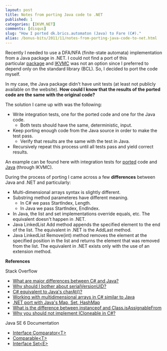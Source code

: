```yaml
---
layout: post
title: Notes from porting Java code to .NET
published: 1
categories: [IKVM.NET]
comments: [disqus]
slug: "How I ported dk.brics.automaton (Java) to Fare (C#)."
alias: /bonus-bits/2011/11/notes-from-porting-java-code-to-net.html
---
```

<p>Recently I needed to use a&#0160;DFA/NFA (finite-state automata) implementation from a Java package in .NET. I could not find a port of this particular&#0160;<a href="http://www.brics.dk/automaton/" target="_blank" title="dk.brics.automaton">package</a>&#0160;and&#0160;<a href="http://www.ikvm.net/userguide/ikvmc.html" target="_blank" title="IKVM.NET Bytecode Compiler (ikvmc.exe)">IKVMC</a>&#0160;was not an option since I preferred to depend only on the standard library (BCL). So,&#0160;I decided to port the code myself.</p>
<p>In my case, the Java package didn&#39;t have unit tests (at least not publicly available on the website). <strong>How could I know that the results of the ported code are the same with the original code?</strong></p>
<p>The solution I came up with was the following:</p>
<ul>
<li>Write integration tests, one for the ported code and one for the Java code.     
<ul>
<li>Both tests should have the same, deterministic, input.</li>
</ul>
</li>
<li>Keep porting enough code from the Java source in order to make the test pass.     
<ul>
<li>Verify that results are the same with the test in Java.</li>
</ul>
</li>
<li>Recursively repeat this process until all tests pass and yield correct results.</li>
</ul>
<p>An example can be found here with integration tests for <a href="https://github.com/moodmosaic/Fare/tree/master/Src/Fare.Tests.Integration" target="_blank">ported</a> code and <a href="https://github.com/moodmosaic/Fare/tree/master/Src/Fare.Tests.Integration/Java" target="_blank">Java</a> (through IKVMC).</p>
<ul>
</ul>
<p>During the process of porting I came across a few&#0160;<strong>differences</strong> between Java and .NET and particularly:</p>
<ul>
<li>Multi-dimensional arrays syntax is slightly different.</li>
<li>Substring method parameteres have different meaning.    
<ul>
<li>In C# we pass StartIndex, Length.</li>
<li>In Java we pass StartIndex, EndIndex.</li>
</ul>
</li>
<li>In Java, the list and set implementations override equals, etc. The equivalent doesn&#39;t happen in .NET.</li>
<li>Java LinkedList Add method appends the specified element to the end of the list. The equivalent in .NET is the AddLast method.</li>
<li>Java LinkedList Remove(int) method removes the element at the specified position in the list and returns the element that was removed from the list. The equivalent in .NET exists only with the use of an extension method.</li>
</ul>
<p><b>References</b></p>
Stack Overflow
<ul>
	<li><a href="http://stackoverflow.com/questions/295224/what-are-major-differences-between-c-sharp-and-java" target="_blank">What are major differences between C# and Java?</a></li>
	<li><a href="http://stackoverflow.com/questions/285793/why-should-i-bother-about-serialversionuid" target="_blank">Why should I bother about serialVersionUID?</a></li>
	<li><a href="http://stackoverflow.com/questions/3581741/c-sharp-equivalent-to-javas-charat" target="_blank">C# equivalent to Java&#39;s charAt()?</a></li>
	<li><a href="http://stackoverflow.com/questions/8129943/working-with-multidimensional-arrays-in-c-sharp-similar-to-java/8129952#8129952" target="_blank">Working with multidimensional arrays in C# similar to Java</a></li>
	<li><a href="http://stackoverflow.com/questions/8103643/net-port-with-javas-map-set-hashmap" target="_blank">.NET port with Java&#39;s Map, Set, HashMap</a></li>
	<li><a href="http://stackoverflow.com/questions/496928/what-is-the-difference-between-instanceof-and-class-isassignablefrom" target="_blank">What is the difference between instanceof and Class.isAssignableFrom</a></li>
	<li><a href="http://stackoverflow.com/questions/699210/why-should-i-implement-icloneable-in-c" target="_blank">Why you should not implement ICloneable in C#?</a></li>
</ul>

Java SE 6 Documentation
<ul>
	<li><a href="http://download.oracle.com/javase/6/docs/api/java/util/Comparator.html" target="_blank">Interface Comparator&lt;T&gt;</a></li>
	<li><a href="http://download.oracle.com/javase/6/docs/api/java/lang/Comparable.html" target="_blank">Comparable&lt;T&gt;</a></li>
	<li><a href="http://download.oracle.com/javase/6/docs/api/java/util/Set.html" target="_blank">Interface Set&lt;E&gt;</a></li>
</ul>

